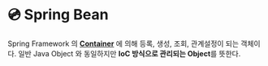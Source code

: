 # 💿 Spring Bean

Spring Framework 의 **[Container](https://github.com/LeeJun1118/TIL/blob/main/spring/container.md)** 에 의해 등록, 생성, 조회, 관계설정이 되는 객체이다. 일반 Java Object 와 동일하지만 **IoC 방식으로 관리되는 Object**를 뜻한다.

